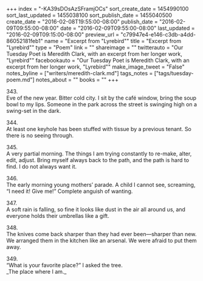+++
index = "-KA39sDOsAzSFramjOCs"
sort_create_date = 1454990100
sort_last_updated = 1455038100
sort_publish_date = 1455040500
create_date = "2016-02-08T19:55:00-08:00"
publish_date = "2016-02-09T09:55:00-08:00"
date = "2016-02-09T09:55:00-08:00"
last_updated = "2016-02-09T09:15:00-08:00"
preview_url = "c79947e4-e146-c3db-a4dd-86052181feb1"
name = "Excerpt from \"Lyrebird\""
title = "Excerpt from \"Lyrebird\""
type = "Poem"
link = ""
shareimage = ""
twitterauto = "Our Tuesday Poet is Meredith Clark, with an excerpt from her longer work, \"Lyrebird\""
facebookauto = "Our Tuesday Poet is Meredith Clark, with an excerpt from her longer work, \"Lyrebird\""
make_image_tweet = "False"
notes_byline = ["writers/meredith-clark.md"]
tags_notes = ["tags/tuesday-poem.md"]
notes_about = ""
books = ""
+++
<p class="prose-poem">
	343.<br>
Eve of the new year. Bitter cold city. I sit by the café window, bring the soup bowl to my lips. Someone in the park across the street is swinging high on a swing-set in the dark.
</p>

<p class="prose-poem">
	344.<br>
At least one keyhole has been stuffed with tissue by a previous tenant. So there is no seeing through.
</p>


<p class="prose-poem">
	345.<br>
A very partial morning. The things I am trying constantly to re-make, alter, edit, adjust. Bring myself always back to the path, and the path is hard to find. I do not always want it.
</p>


<p class="prose-poem">
	346.<br>
The early morning young mothers’ parade. A child I cannot see, screaming, “I need it! Give me!” Complete anguish of wanting.
</p>


<p class="prose-poem">
	347.<br>
A soft rain is falling, so fine it looks like dust in the air all around us, and everyone holds their umbrellas like a gift.
</p>


<p class="prose-poem">
	348.<br>
The knives come back sharper than they had ever been—sharper than new. We arranged them in the kitchen like an arsenal. We were afraid to put them away.
</p>


<p class="prose-poem">
	349.<br>
“What is your favorite place?” I asked the tree.<br>
_The place where I am._
</p>
